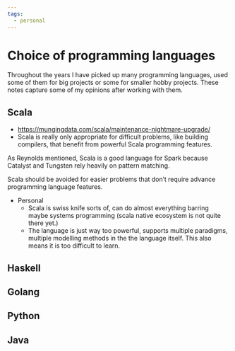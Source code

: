```yaml
---
tags:
  - personal
---
```

# Choice of programming languages

Throughout the years I have picked up many programming languages, used some of them for big projects or some for smaller hobby projects. These notes capture some of my opinions after working with them.

## Scala
- https://mungingdata.com/scala/maintenance-nightmare-upgrade/
- Scala is really only appropriate for difficult problems, like building compilers, that benefit from powerful Scala programming features.

As Reynolds mentioned, Scala is a good language for Spark because Catalyst and Tungsten rely heavily on pattern matching.

Scala should be avoided for easier problems that don’t require advance programming language features.

- Personal
  - Scala is swiss knife sorts of, can do almost everything barring maybe systems programming (scala native ecosystem is not quite there yet.)
  - The language is just way too powerful, supports multiple paradigms, multiple modelling methods in the the language itself. This also means it is too difficult to learn.

## Haskell

## Golang

## Python

## Java
